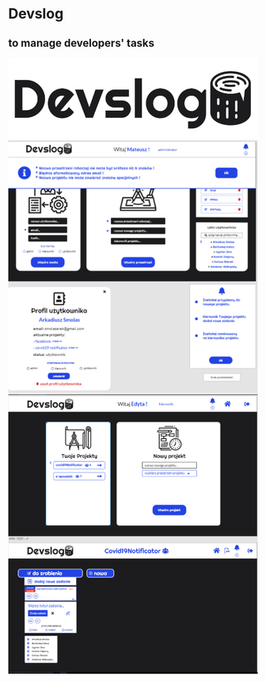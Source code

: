 # Devslog 
## to manage developers' tasks
![Devslog. Place for devs and logs!](https://github.com/Matheview/Devlogs_app/blob/master/DesktopApp/src/imgs/logo.png?raw=true)
![Devslog. Place for devs and logs!](https://github.com/Matheview/Devlogs_app/blob/master/DesktopApp/src/imgs/view2.PNG)
![Devslog. Place for devs and logs!](https://github.com/Matheview/Devlogs_app/blob/master/DesktopApp/src/imgs/view3.PNG)


